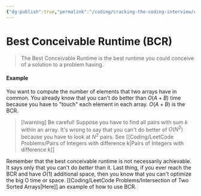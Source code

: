 ```yaml
---
{"dg-publish":true,"permalink":"/coding/cracking-the-coding-interview/concepts/1-3-1-best-conceivable-runtime-bcr/","created":"2022-08-01T16:03:25.191+02:00","updated":"2023-01-23T01:30:53.481+01:00"}
---
```


# Best Conceivable Runtime (BCR)
> The Best Conceivable Runtime is the best runtime you could conceive of a solution to a problem having. 

#### Example
You want to compute the number of elements that two arrays have in common. You already know that you can't do better than $O(A+B)$ time because you have to "touch" each element in each array. $O(A+B)$ is the BCR.

>[!warning] Be careful!
>Suppose you have to find all pairs with sum _k_ within an array.
>It's wrong to say that you can't do better of $O(N^2)$ because you have to look at $N^2$ pairs. See [[Coding/LeetCode Problems/Pairs of Integers with difference k\|Pairs of Integers with difference k]]

Remember that the best conceivable runtime is not necessarily achievable. It says only that you can't do _better_ than it.
Last thing, if you ever reach the BCR and have $O(1)$ additional space, then you know that you can't optimize the big O time or space.
[[Coding/LeetCode Problems/Intersection of Two Sorted Arrays\|Here]] an example of how to use BCR.